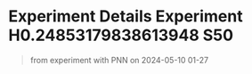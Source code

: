 # Experiment Details Experiment  H0.24853179838613948 S50
> from experiment with PNN
> on 2024-05-10 01-27
